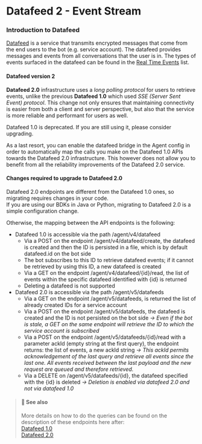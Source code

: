 # Datafeed 2 - Event Stream

### Introduction to Datafeed

[Datafeed](https://docs.developers.symphony.com/building-bots-on-symphony/datafeed) is a service that transmits encrypted messages that come from the end users to the bot (e.g. service account). The datafeed provides messages and events from all conversations that the user is in. The types of events surfaced in the datafeed can be found in the [Real Time Events](https://docs.developers.symphony.com/building-bots-on-symphony/datafeed/real-time-events) list.

#### Datafeed version 2

**Datafeed 2.0** infrastructure uses a _long polling protocol_ for users to retrieve events, unlike the previous **Datafeed 1.0** which used _SSE (Server Sent Event) protocol_. This change not only ensures that maintaining connectivity is easier from both a client and server perspective, but also that the service is more reliable and performant for users as well.

Datafeed 1.0 is deprecated. If you are still using it, please consider upgrading.

As a last resort, you can enable the datafeed bridge in the Agent config in order to automatically map the calls you make on the Datafeed 1.0 APIs towards the Datafeed 2.0 infrastructure. This however does not allow you to benefit from all the reliability improvements of the Datafeed 2.0 service.

#### Changes required to upgrade to Datafeed 2.0

Datafeed 2.0 endpoints are different from the Datafeed 1.0 ones, so migrating requires changes in your code.\
If you are using our BDKs in Java or Python, migrating to Datafeed 2.0 is a simple configuration change.

Otherwise, the mapping between the API endpoints is the following:

* Datafeed 1.0 is accessible via the path /agent/v4/datafeed
  * Via a POST on the endpoint /agent/v4/datafeed/create, the datafeed is created and then the ID is persisted in a file, which is by default datafeed.id on the bot side
  * The bot subscribes to this ID to retrieve datafeed events; if it cannot be retrieved by using this ID, a new datafeed is created
  * Via a GET on the endpoint /agent/v4/datafeed/{id}/read, the list of events within the specific datafeed identified with {id} is returned
  * Deleting a datafeed is not supported
* Datafeed 2.0 is accessible via the path /agent/v5/datafeeds
  * Via a GET on the endpoint /agent/v5/datafeeds, is returned the list of already created IDs for a service account
  * Via a POST on the endpoint /agent/v5/datafeeds, the datafeed is created and the ID is not persisted on the bot side _→ Even if the bot is stale, a GET on the same endpoint will retrieve the ID to which the service account is subscribed_
  * Via a POST on the endpoint /agent/v5/datafeeds/{id}/read with a parameter ackId (empty string at the first query), the endpoint returns: the list of events, a new ackId string _→ This ackId permits acknowledgement of the last query and retrieve all events since the last one. All events received between the last payload and the new request are queued and therefore retrieved._
  * Via a DELETE on /agent/v5/datafeeds/{id}, the datafeed specified with the {id} is deleted _→ Deletion is enabled via datafeed 2.0 and not via datafeed 1.0_

> #### 📘 See also
>
> More details on how to do the queries can be found on the description of these endpoints here after:\
> [Datafeed 1.0](../../endpoints-reference/datafeed/datafeed-v1/)\
> [Datafeed 2.0](broken-reference)
